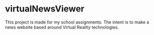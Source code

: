 # virtualNewsViewer
This project is made for my school assignments. The intent is to make a news website based around Virtual Reality technologies.

